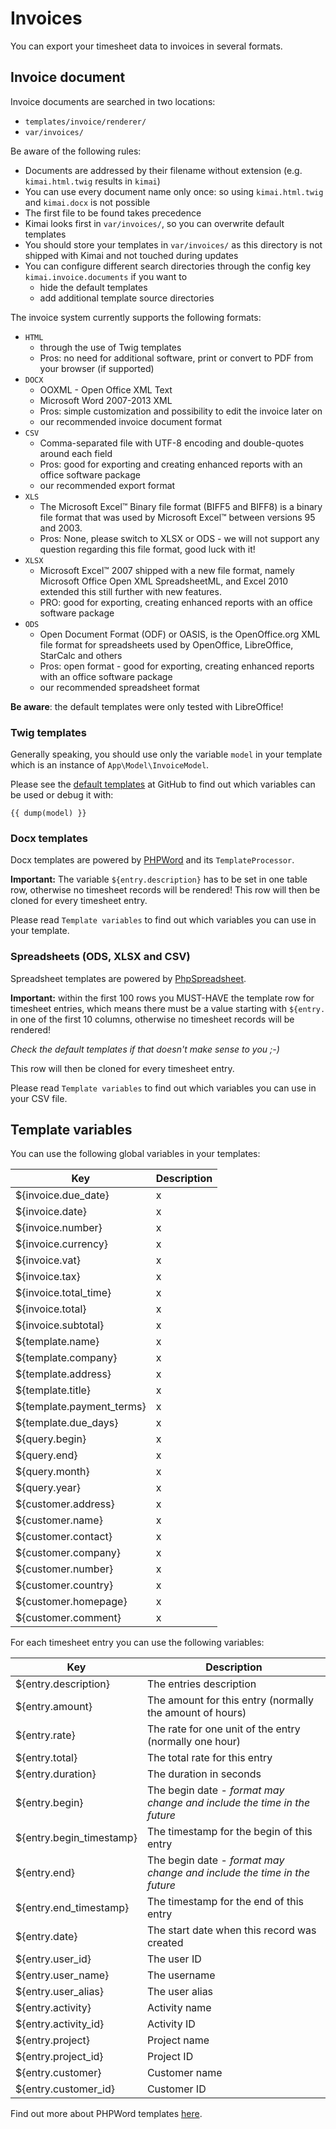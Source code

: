 # Invoices

You can export your timesheet data to invoices in several formats. 

## Invoice document

Invoice documents are searched in two locations:

- `templates/invoice/renderer/`
- `var/invoices/`

Be aware of the following rules:

- Documents are addressed by their filename without extension (e.g. `kimai.html.twig` results in `kimai`) 
- You can use every document name only once: so using `kimai.html.twig` and `kimai.docx` is not possible
- The first file to be found takes precedence 
- Kimai looks first in `var/invoices/`, so you can overwrite default templates
- You should store your templates in `var/invoices/` as this directory is not shipped with Kimai and not touched during updates
- You can configure different search directories through the config key `kimai.invoice.documents` if you want to 
  - hide the default templates
  - add additional template source directories

The invoice system currently supports the following formats:

- `HTML`
  - through the use of Twig templates
  - Pros: no need for additional software, print or convert to PDF from your browser (if supported) 
- `DOCX`
  - OOXML - Open Office XML Text
  - Microsoft Word 2007-2013 XML
  - Pros: simple customization and possibility to edit the invoice later on
  - our recommended invoice document format
- `CSV`
  - Comma-separated file with UTF-8 encoding and double-quotes around each field 
  - Pros: good for exporting and creating enhanced reports with an office software package
  - our recommended export format
- `XLS`
  - The Microsoft Excel™ Binary file format (BIFF5 and BIFF8) is a binary file format that was used by Microsoft Excel™ between versions 95 and 2003.
  - Pros: None, please switch to XLSX or ODS - we will not support any question regarding this file format, good luck with it!
- `XLSX`
  - Microsoft Excel™ 2007 shipped with a new file format, namely Microsoft Office Open XML SpreadsheetML, and Excel 2010 extended this still further with new features. 
  - PRO: good for exporting, creating enhanced reports with an office software package
- `ODS`
  - Open Document Format (ODF) or OASIS, is the OpenOffice.org XML file format for spreadsheets used by OpenOffice, LibreOffice, StarCalc and others 
  - Pros: open format - good for exporting, creating enhanced reports with an office software package
  - our recommended spreadsheet format

**Be aware**: the default templates were only tested with LibreOffice!

### Twig templates

Generally speaking, you should use only the variable `model` in your template which is an instance of `App\Model\InvoiceModel`.

Please see the [default templates](https://github.com/kevinpapst/kimai2/tree/master/templates/invoice/renderer) at 
GitHub to find out which variables can be used or debug it with:

```twig
{{ dump(model) }}
```

### Docx templates

Docx templates are powered by [PHPWord](https://github.com/PHPOffice/PHPWord) and its `TemplateProcessor`.

**Important:** The variable `${entry.description}` has to be set in one table row, otherwise no timesheet records will be rendered! 
This row will then be cloned for every timesheet entry. 

Please read `Template variables` to find out which variables you can use in your template.

### Spreadsheets (ODS, XLSX and CSV)

Spreadsheet templates are powered by [PhpSpreadsheet](https://github.com/PHPOffice/PhpSpreadsheet).

**Important:** within the first 100 rows you MUST-HAVE the template row for timesheet entries, which means there must be 
a value starting with `${entry.` in one of the first 10 columns, otherwise no timesheet records will be rendered!

_Check the default templates if that doesn't make sense to you ;-)_

This row will then be cloned for every timesheet entry. 

Please read `Template variables` to find out which variables you can use in your CSV file.

## Template variables

You can use the following global variables in your templates:

| Key | Description |
|---|---|
| ${invoice.due_date} | x |
| ${invoice.date} | x |
| ${invoice.number} | x |
| ${invoice.currency} | x |
| ${invoice.vat} | x |
| ${invoice.tax} | x |
| ${invoice.total_time} | x |
| ${invoice.total} | x |
| ${invoice.subtotal} | x |
| ${template.name} | x |
| ${template.company} | x |
| ${template.address} | x |
| ${template.title} | x |
| ${template.payment_terms} | x |
| ${template.due_days} | x |
| ${query.begin} | x |
| ${query.end} | x |
| ${query.month} | x |
| ${query.year} | x |
| ${customer.address} | x |
| ${customer.name} | x |
| ${customer.contact} | x |
| ${customer.company} | x |
| ${customer.number} | x |
| ${customer.country} | x |
| ${customer.homepage} | x |
| ${customer.comment} | x |

For each timesheet entry you can use the following variables:

| Key | Description |
|---|---|
| ${entry.description} | The entries description |
| ${entry.amount} | The amount for this entry (normally the amount of hours) |
| ${entry.rate} | The rate for one unit of the entry (normally one hour) |
| ${entry.total} | The total rate for this entry |
| ${entry.duration} | The duration in seconds |
| ${entry.begin} | The begin date - _format may change and include the time in the future_ |
| ${entry.begin_timestamp} | The timestamp for the begin of this entry |
| ${entry.end} | The begin date - _format may change and include the time in the future_ |
| ${entry.end_timestamp} | The timestamp for the end of this entry |
| ${entry.date} | The start date when this record was created |
| ${entry.user_id} | The user ID |
| ${entry.user_name} | The username |
| ${entry.user_alias} | The user alias |
| ${entry.activity} | Activity name |
| ${entry.activity_id} | Activity ID |
| ${entry.project} | Project name |
| ${entry.project_id} | Project ID |
| ${entry.customer} | Customer name |
| ${entry.customer_id} | Customer ID |

Find out more about PHPWord templates [here](https://phpword.readthedocs.io/en/latest/templates-processing.html).